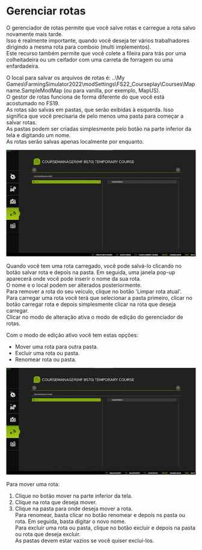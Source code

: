 # Gerenciar rotas
  
O gerenciador de rotas permite que você salve rotas e carregue a rota salvo novamente mais tarde.  
Isso é realmente importante, quando você deseja ter vários trabalhadores dirigindo a mesma rota para comboio (multi implementos).  
Este recurso também permite que você colete a fileira para trás por uma colheitadeira ou um ceifador com uma carreta de forragem ou uma enfardadeira.  
  
O local para salvar os arquivos de rotas é: ..\My Games\FarmingSimulator2022\modSettings\FS22_Courseplay\Courses\Mapname.SampleModMap (ou para vanilla, por exemplo, MapUS).  
O gestor de rotas funciona de forma diferente do que você está acostumado no FS19.  
As rotas são salvas em pastas, que serão exibidas à esquerda. Isso significa que você precisaria de pelo menos uma pasta para começar a salvar rotas.  
As pastas podem ser criadas simplesmente pelo botão na parte inferior da tela e digitando um nome.  
As rotas serão salvas apenas localmente por enquanto.  


![Image](../assets/images/managerbasehelp_0_0_765_430.png)

  
Quando você tem uma rota carregado, você pode salvá-lo clicando no botão salvar rota e depois na pasta. Em seguida, uma janela pop-up aparecerá onde você pode inserir o nome da sua rota.  
O nome e o local podem ser alterados posteriormente.  
Para remover a rota do seu veículo, clique no botão 'Limpar rota atual'.  
Para carregar uma rota você terá que selecionar a pasta primeiro, clicar no botão carregar rota e depois simplesmente clicar na rota que deseja carregar.  
Clicar no modo de alteração ativa o modo de edição do gerenciador de rotas.  


  
Com o modo de edição ativo você tem estas opções:  
- Mover uma rota para outra pasta.  
- Excluir uma rota ou pasta.  
- Renomear rota ou pasta.  


![Image](../assets/images/manageredithelp_0_0_765_430.png)

  
Para mover uma rota:  
   1) Clique no botão mover na parte inferior da tela.  
   2) Clique na rota que deseja mover.  
   3) Clique na pasta para onde deseja mover a rota.  
Para renomear, basta clicar no botão renomear e depois ns pasta ou rota. Em seguida, basta digitar o novo nome.  
Para excluir uma rota ou pasta, clique no botão excluir e depois na pasta ou rota que deseja excluir.  
As pastas devem estar vazios se você quiser excluí-los.  


